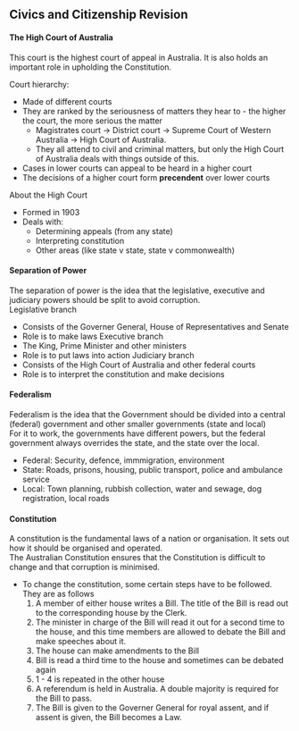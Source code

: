 <head>
  <title>Civics and Citizenship Revision Year 9</title>
</head>

## Civics and Citizenship Revision
#### The High Court of Australia
This court is the highest court of appeal in Australia. It is also holds an important role in upholding the Constitution.  

Court hierarchy:  
- Made of different courts  
- They are ranked by the seriousness of matters they hear to - the higher the court, the more serious the matter  
    - Magistrates court -> District court -> Supreme Court of Western Australia -> High Court of Australia.  
    - They all attend to civil and criminal matters, but only the High Court of Australia deals with things outside of this.  
- Cases in lower courts can appeal to be heard in a higher court  
- The decisions of a higher court form **precendent** over lower courts  

About the High Court  
- Formed in 1903  
- Deals with:  
    - Determining appeals (from any state)  
    - Interpreting constitution  
    - Other areas (like state v state, state v commonwealth)  

#### Separation of Power
The separation of power is the idea that the legislative, executive and judiciary powers should be split to avoid corruption.  
Legislative branch
- Consists of the Governer General, House of Representatives and Senate
- Role is to make laws
Executive branch
- The King, Prime Minister and other ministers
- Role is to put laws into action
Judiciary branch
- Consists of the High Court of Australia and other federal courts
- Role is to interpret the constitution and make decisions
#### Federalism
Federalism is the idea that the Government should be divided into a central (federal) government and other smaller governments (state and local)  
For it to work, the governments have different powers, but the federal government always overrides the state, and the state over the local.  
- Federal: Security, defence, immmigration, environment
- State: Roads, prisons, housing, public transport, police and ambulance service
- Local: Town planning, rubbish collection, water and sewage, dog registration, local roads
#### Constitution
A constitution is the fundamental laws of a nation or organisation. It sets out how it should be organised and operated.  
The Australian Constitution ensures that the Constitution is difficult to change and that corruption is minimised.  
- To change the constitution, some certain steps have to be followed. They are as follows
  1. A member of either house writes a Bill. The title of the Bill is read out to the corresponding house by the Clerk.
  2. The minister in charge of the Bill will read it out for a second time to the house, and this time members are allowed to debate the Bill and make speeches about it.
  3. The house can make amendments to the Bill
  4. Bill is read a third time to the house and sometimes can be debated again
  5. 1 - 4 is repeated in the other house
  6. A referendum is held in Australia. A double majority is required for the Bill to pass.
  7. The Bill is given to the Governer General for royal assent, and if assent is given, the Bill becomes a Law.